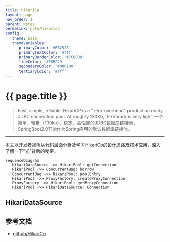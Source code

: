 ```yaml
---
title: HikariCp
layout: page
nav_order: 1
parent: Notes
permalink: note/hikaricp
config:
   theme: base
   themeVariables: 
      primaryColor: '#BB2528'
      primaryTextColor: '#fff'
      primaryBorderColor: '#7C0000'
      lineColor: '#F8B229'
      secondaryColor: '#006100'
      tertiaryColor: '#fff'
---
```


# {{ page.title }}

> Fast, simple, reliable. HikariCP is a "zero-overhead" production ready JDBC connection pool. At roughly 130Kb, the library is very light. 
> 一个简单、轻量（130kb）、稳定、高性能的JDBC数据库链接池，SpringBoot2.0开始作为Spring应用的默认数据库链接池。      

---
本文以开发者视角从代码层面分析及学习HikariCp的设计思路及技术应用，深入了解一下"光"背后的秘密。   


```mermaid
sequenceDiagram
   HikariDataSource ->> HikariPool: getConnection
   HikariPool ->> ConcurrentBag: borrow
   ConcurrentBag ->> HikariPool: poolEntry
   HikariPool ->> ProxyFactory: createProxyConnection
   ProxyFactory ->> HikariPool: getProxyConnection
   HikariPool ->> HikariDataSource: Connection
```

## HikariDataSource

## 参考文档
+ [github/HikariCp](https://github.com/brettwooldridge/HikariCP)